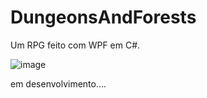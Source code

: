 # DungeonsAndForests
Um RPG feito com WPF em C#.

![image](https://github.com/tiago3186/DungeonsAndForests/assets/132753395/5fcbfa90-029f-4e15-9723-bcbd8fae8da9)

em desenvolvimento....
